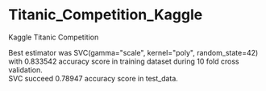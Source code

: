 # Titanic_Competition_Kaggle
Kaggle Titanic Competition

Best estimator was SVC(gamma="scale", kernel="poly", random_state=42) with 0.833542 accuracy score in training dataset during 10 fold cross validation.   
SVC succeed 0.78947 accuracy score in test_data.
